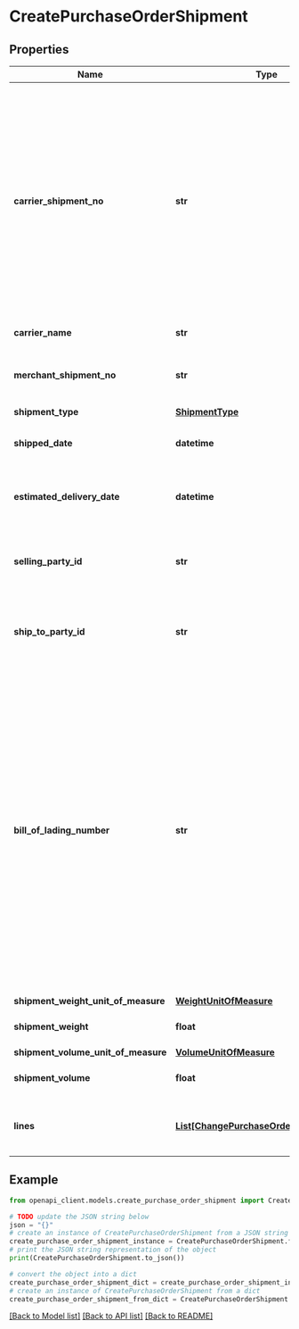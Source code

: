 # CreatePurchaseOrderShipment


## Properties

Name | Type | Description | Notes
------------ | ------------- | ------------- | -------------
**carrier_shipment_no** | **str** | The field is also known as PRO number is a unique number assigned by the carrier.  It is used to identify and track the shipment that goes out for delivery.  This field is mandatory for US, CA, MX shipment confirmations of Amazon Vendor | [optional] 
**carrier_name** | **str** | Name of the carrier | [optional] 
**merchant_shipment_no** | **str** | The number the merchant uses to identify this PO shipment | [optional] 
**shipment_type** | [**ShipmentType**](ShipmentType.md) |  | [optional] 
**shipped_date** | **datetime** | When the shipment will be/was shipped | [optional] 
**estimated_delivery_date** | **datetime** | Estimated delivery time in the channel&#39;s warehouse | [optional] 
**selling_party_id** | **str** | The merchant&#39;s identifying &#39;selling party number&#39; at the channel | [optional] 
**ship_to_party_id** | **str** | The destination&#39;s &#39;ship to party&#39; number at the channel | [optional] 
**bill_of_lading_number** | **str** | Bill Of Lading (BOL) number is the unique number assigned by the vendor. The BOL present in the Shipment Confirmation message ideally matches the paper BOL provided with the shipment, but that is no must. Instead of BOL, an alternative reference number (like Delivery Note Number) for the shipment can also be sent in this field. | [optional] 
**shipment_weight_unit_of_measure** | [**WeightUnitOfMeasure**](WeightUnitOfMeasure.md) |  | [optional] 
**shipment_weight** | **float** | The shipment&#39;s weight | [optional] 
**shipment_volume_unit_of_measure** | [**VolumeUnitOfMeasure**](VolumeUnitOfMeasure.md) |  | [optional] 
**shipment_volume** | **float** | The shipment&#39;s volume | [optional] 
**lines** | [**List[ChangePurchaseOrderShipmentLine]**](ChangePurchaseOrderShipmentLine.md) | Shipment information for each shipped product | [optional] 

## Example

```python
from openapi_client.models.create_purchase_order_shipment import CreatePurchaseOrderShipment

# TODO update the JSON string below
json = "{}"
# create an instance of CreatePurchaseOrderShipment from a JSON string
create_purchase_order_shipment_instance = CreatePurchaseOrderShipment.from_json(json)
# print the JSON string representation of the object
print(CreatePurchaseOrderShipment.to_json())

# convert the object into a dict
create_purchase_order_shipment_dict = create_purchase_order_shipment_instance.to_dict()
# create an instance of CreatePurchaseOrderShipment from a dict
create_purchase_order_shipment_from_dict = CreatePurchaseOrderShipment.from_dict(create_purchase_order_shipment_dict)
```
[[Back to Model list]](../README.md#documentation-for-models) [[Back to API list]](../README.md#documentation-for-api-endpoints) [[Back to README]](../README.md)


